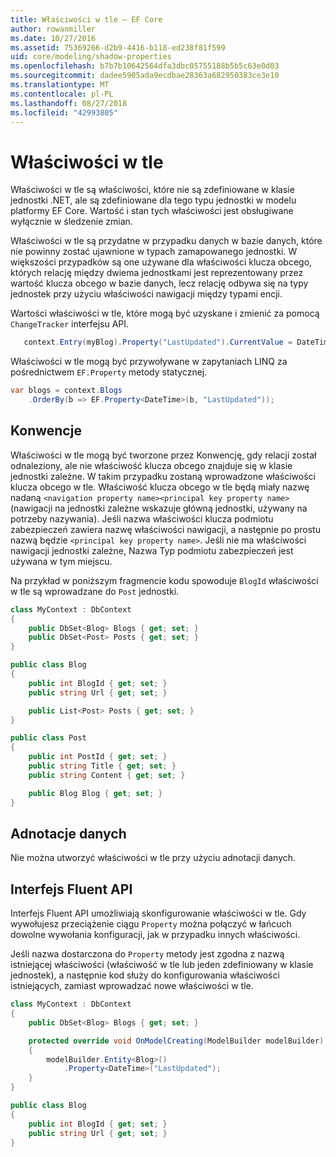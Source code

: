 ```yaml
---
title: Właściwości w tle — EF Core
author: rowanmiller
ms.date: 10/27/2016
ms.assetid: 75369266-d2b9-4416-b118-ed238f81f599
uid: core/modeling/shadow-properties
ms.openlocfilehash: b7b7b10642564dfa3dbc05755188b5b5c63e0d03
ms.sourcegitcommit: dadee5905ada9ecdbae28363a682950383ce3e10
ms.translationtype: MT
ms.contentlocale: pl-PL
ms.lasthandoff: 08/27/2018
ms.locfileid: "42993805"
---
```

# <a name="shadow-properties"></a>Właściwości w tle

Właściwości w tle są właściwości, które nie są zdefiniowane w klasie jednostki .NET, ale są zdefiniowane dla tego typu jednostki w modelu platformy EF Core. Wartość i stan tych właściwości jest obsługiwane wyłącznie w śledzenie zmian.

Właściwości w tle są przydatne w przypadku danych w bazie danych, które nie powinny zostać ujawnione w typach zamapowanego jednostki. W większości przypadków są one używane dla właściwości klucza obcego, których relację między dwiema jednostkami jest reprezentowany przez wartość klucza obcego w bazie danych, lecz relację odbywa się na typy jednostek przy użyciu właściwości nawigacji między typami encji.

Wartości właściwości w tle, które mogą być uzyskane i zmienić za pomocą `ChangeTracker` interfejsu API.

``` csharp
   context.Entry(myBlog).Property("LastUpdated").CurrentValue = DateTime.Now;
```

Właściwości w tle mogą być przywoływane w zapytaniach LINQ za pośrednictwem `EF.Property` metody statycznej.

``` csharp
var blogs = context.Blogs
    .OrderBy(b => EF.Property<DateTime>(b, "LastUpdated"));
```

## <a name="conventions"></a>Konwencje

Właściwości w tle mogą być tworzone przez Konwencję, gdy relacji został odnaleziony, ale nie właściwość klucza obcego znajduje się w klasie jednostki zależne. W takim przypadku zostaną wprowadzone właściwości klucza obcego w tle. Właściwość klucza obcego w tle będą miały nazwę nadaną `<navigation property name><principal key property name>` (nawigacji na jednostki zależne wskazuje główną jednostki, używany na potrzeby nazywania). Jeśli nazwa właściwości klucza podmiotu zabezpieczeń zawiera nazwę właściwości nawigacji, a następnie po prostu nazwą będzie `<principal key property name>`. Jeśli nie ma właściwości nawigacji jednostki zależne, Nazwa Typ podmiotu zabezpieczeń jest używana w tym miejscu.

Na przykład w poniższym fragmencie kodu spowoduje `BlogId` właściwości w tle są wprowadzane do `Post` jednostki.

<!-- [!code-csharp[Main](samples/core/Modeling/Conventions/Samples/ShadowForeignKey.cs)] -->
``` csharp
class MyContext : DbContext
{
    public DbSet<Blog> Blogs { get; set; }
    public DbSet<Post> Posts { get; set; }
}

public class Blog
{
    public int BlogId { get; set; }
    public string Url { get; set; }

    public List<Post> Posts { get; set; }
}

public class Post
{
    public int PostId { get; set; }
    public string Title { get; set; }
    public string Content { get; set; }

    public Blog Blog { get; set; }
}
```

## <a name="data-annotations"></a>Adnotacje danych

Nie można utworzyć właściwości w tle przy użyciu adnotacji danych.

## <a name="fluent-api"></a>Interfejs Fluent API

Interfejs Fluent API umożliwiają skonfigurowanie właściwości w tle. Gdy wywołujesz przeciążenie ciągu `Property` można połączyć w łańcuch dowolne wywołania konfiguracji, jak w przypadku innych właściwości.

Jeśli nazwa dostarczona do `Property` metody jest zgodna z nazwą istniejącej właściwości (właściwość w tle lub jeden zdefiniowany w klasie jednostek), a następnie kod służy do konfigurowania właściwości istniejących, zamiast wprowadzać nowe właściwości w tle.

<!-- [!code-csharp[Main](samples/core/Modeling/FluentAPI/Samples/ShadowProperty.cs?highlight=7,8)] -->
``` csharp
class MyContext : DbContext
{
    public DbSet<Blog> Blogs { get; set; }

    protected override void OnModelCreating(ModelBuilder modelBuilder)
    {
        modelBuilder.Entity<Blog>()
            .Property<DateTime>("LastUpdated");
    }
}

public class Blog
{
    public int BlogId { get; set; }
    public string Url { get; set; }
}
```
